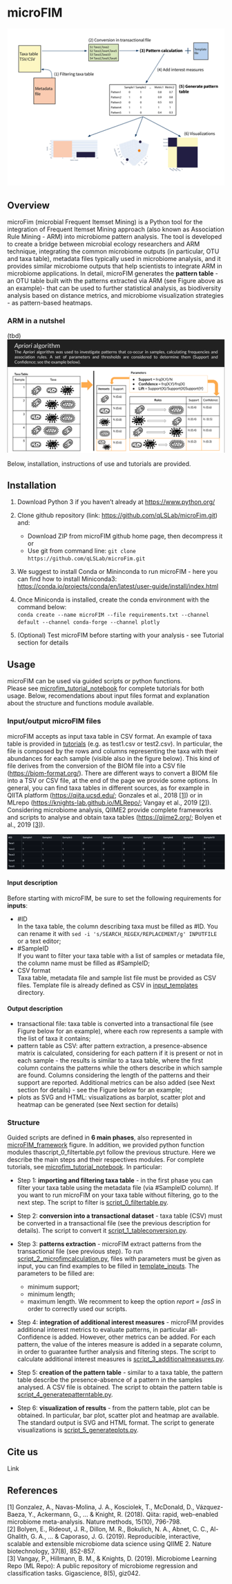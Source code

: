 # microFIM

![alt text](microFIM_framework.jpg)

## Overview
microFim (microbial Frequent Itemset Mining) is a Python tool for the integration of Frequent Itemset Mining approach (also known as Association Rule Mining - ARM) into microbiome pattern analysis.
The tool is developed to create a bridge between microbial ecology researchers and ARM technique, integrating the common microbiome outputs (in particular, OTU and taxa table), metadata files typically used in microbiome analysis, and it provides similar microbiome outputs that help scientists to integrate ARM in microbiome applications. In detail, microFIM generates the **pattern table** - an OTU table built with the patterns extracted via ARM (see Figure above as an example)- that can be used to further statistical analysis, as biodiversity analysis based on distance metrics, and microbiome visualization strategies - as pattern-based heatmaps.

### ARM in a nutshel
(tbd)
![alt text](arm_microbiome_applications.png)


Below, installation, instructions of use and tutorials are provided.

## Installation
1. Download Python 3 if you haven’t already at https://www.python.org/
2. Clone github repository (link: https://github.com/qLSLab/microFim.git) and:
    * Download ZIP from microFIM github home page, then decompress it\
    or 
    * Use git from command line: `git clone https://github.com/qLSLab/microFim.git`

3. We suggest to install Conda or Mininconda to run microFIM - here you can find how to install Miniconda3: https://conda.io/projects/conda/en/latest/user-guide/install/index.html

4. Once Miniconda is installed, create the conda environment with the command below: \
`conda create --name microFIM --file requirements.txt --channel default --channel conda-forge --channel plotly`

5. (Optional) Test microFIM before starting with your analysis - see Tutorial section for details

## Usage
microFIM can be used via guided scripts or python functions. \
Please see [microfim_tutorial_notebook](microfim_tutorial_notebook.ipynb) for complete tutorials for both usage.
Below, recomendations about input files format and explanation about the structure and functions module available.

### Input/output microFIM files
microFIM accepts as input taxa table in CSV format. An example of taxa table is provided in [tutorials](tutorials) (e.g. as test1.csv or test2.csv). In particular, the file is composed by the rows and columns representing the taxa with their abundances for each sample (visible also in the figure below). This kind of file derives from the conversion of the BIOM file into a CSV file (https://biom-format.org/). There are different ways to convert a BIOM file into a TSV or CSV file, at the end of the page we provide some options. In general, you can find taxa tables in different sources, as for example in QIITA platform (https://qiita.ucsd.edu/; Gonzales et al., 2018 [[1]](#1)) or in MLrepo (https://knights-lab.github.io/MLRepo/; Vangay et al., 2019 [[2]](#2)).
Considering microbiome analysis, QIIME2 provide complete frameworks and scripts to analyse and obtain taxa tables (https://qiime2.org/; Bolyen et al., 2019 [[3]](#3)).

![alt text](taxa_table_example.png)

#### Input description
Before starting with microFIM, be sure to set the following requirements for **inputs**:
* #ID \
In the taxa table, the column describing taxa must be filled as #ID. You can rename it with `sed -i 's/SEARCH_REGEX/REPLACEMENT/g' INPUTFILE` \
or a text editor;
* #SampleID \
If you want to filter your taxa table with a list of samples or metadata file, the column name must be filled as #SampleID; 
* CSV format \
Taxa table, metadata file and sample list file must be provided as CSV files. Template file is already defined as CSV in [input_templates](input_templates) directory.

#### Output description
* transactional file: taxa table is converted into a transactional file (see Figure below for an example), where each row represents a sample with the list of taxa it contains;
* pattern table as CSV: after pattern extraction, a presence-absence matrix is calculated, considering for each pattern if it is present or not in each sample - the results is similar to a taxa table, where the first column contains the patterns while the others describe in which sample are found. Columns considering the length of the patterns and their support are reported. Additional metrics can be also added (see Next section for details) - see the Figure below for an example;
* plots as SVG and HTML: visualizations as barplot, scatter plot and heatmap can be generated (see Next section for details)


### Structure
Guided scripts are defined in **6 main phases**, also represented in [microFIM_framework](microFIM_framework.jpg) figure.
In addition, we provided python function modules thascript_0_filtertable.pyt follow the previous structure. Here we describe the main steps and their respectives modules. For complete tutorials, see [microfim_tutorial_notebook](microfim_tutorial_notebook.ipynb). 
In particular:
* Step 1: **importing and filtering taxa table** - in the first phase you can filter your taxa table using the metadata file (via #SampleID column). 
If you want to run microFIM on your taxa table without filtering, go to the next step.
The script to filter is [script_0_filtertable.py](script_0_filtertable.py). 

* Step 2: **conversion into a transactional dataset** - taxa table (CSV) must be converted in a transactional file (see the previous description for details). The script to convert it [script_1_tableconversion.py](script_1_tableconversion.py).

* Step 3: **patterns extraction** - microFIM extract patterns from the transactional file (see previous step). To run [script_2_microfimcalculation.py](script_2_microfimcalculation.py), files with parameters must be given as input, you can find examples to be filled in [template_inputs](template_inputs).
The parameters to be filled are: 
   * minimum support;
   * minimum length;
   * maximum length.
We recomment to keep the option *report = [asS* in order to correctly used our scripts.

* Step 4: **integration of additional interest measures** - microFIM provides additional interest metrics to evaluate patterns, in particular all-Confidence is added. However, other metrics can be added. For each pattern, the value of the interes measure is added in a separate column, in order to guarantee further analysis and filtering steps. The script to calculate additional interest measures is [script_3_additionalmeasures.py](script_3_additionalmeasures.py). 

* Step 5: **creation of the pattern table** - similar to a taxa table, the pattern table describe the presence-absence of a pattern in the samples analysed. A CSV file is obtained. The script to obtain the pattern table is [script_4_generatepatterntable.py](script_4_generatepatterntable.py). 

* Step 6: **visualization of results** - from the pattern table, plot can be obtained. In particular, bar plot, scatter plot and heatmap are available. The standard output is SVG and HTML format. The script to generate visualizations is [script_5_generateplots.py](script_5_generateplots.py).

## Cite us
Link

## References
<a id="1">[1]</a> 
Gonzalez, A., Navas-Molina, J. A., Kosciolek, T., McDonald, D., Vázquez-Baeza, Y., Ackermann, G., ... & Knight, R. (2018). Qiita: rapid, web-enabled microbiome meta-analysis. Nature methods, 15(10), 796-798. \
<a id="2">[2]</a> 
Bolyen, E., Rideout, J. R., Dillon, M. R., Bokulich, N. A., Abnet, C. C., Al-Ghalith, G. A., ... & Caporaso, J. G. (2019). Reproducible, interactive, scalable and extensible microbiome data science using QIIME 2. Nature biotechnology, 37(8), 852-857. \
<a id="3">[3]</a> 
Vangay, P., Hillmann, B. M., & Knights, D. (2019). Microbiome Learning Repo (ML Repo): A public repository of microbiome regression and classification tasks. Gigascience, 8(5), giz042.
